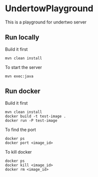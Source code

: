 # UndertowPlayground
This is a playground for undertwo server

## Run locally

Build it first

```mvn clean install```

To start the server

```mvn exec:java```

## Run docker

Build it first

```
mvn clean install
docker build -t test-image .
docker run -P test-image
```

To find the port
```
docker ps
docker port <image_id>
```

To kill docker 
```
docker ps
docker kill <image_id>
docker rm <image_id>
```